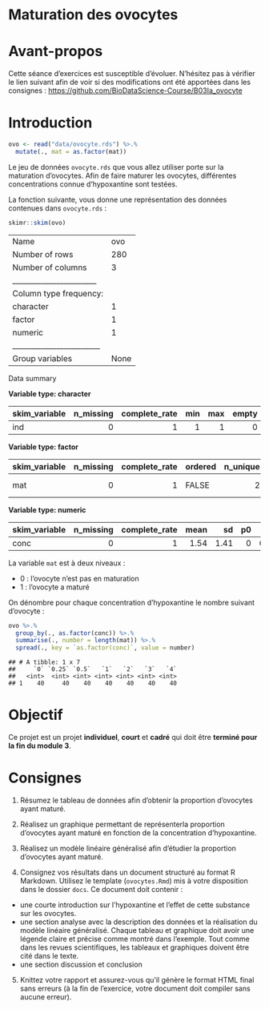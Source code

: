 Maturation des ovocytes
================

<!--- do not edit readme.md ---->

# Avant-propos

Cette séance d’exercices est susceptible d’évoluer. N’hésitez pas à
vérifier le lien suivant afin de voir si des modifications ont été
apportées dans les consignes :
<https://github.com/BioDataScience-Course/B03Ia_ovocyte>

# Introduction

``` r
ovo <- read("data/ovocyte.rds") %>.%
  mutate(., mat = as.factor(mat))
```

Le jeu de données `ovocyte.rds` que vous allez utiliser porte sur la
maturation d’ovocytes. Afin de faire maturer les ovocytes, différentes
concentrations connue d’hypoxantine sont testées.

La fonction suivante, vous donne une représentation des données
contenues dans `ovocyte.rds` :

``` r
skimr::skim(ovo)
```

|                                                  |      |
|:-------------------------------------------------|:-----|
| Name                                             | ovo  |
| Number of rows                                   | 280  |
| Number of columns                                | 3    |
| \_\_\_\_\_\_\_\_\_\_\_\_\_\_\_\_\_\_\_\_\_\_\_   |      |
| Column type frequency:                           |      |
| character                                        | 1    |
| factor                                           | 1    |
| numeric                                          | 1    |
| \_\_\_\_\_\_\_\_\_\_\_\_\_\_\_\_\_\_\_\_\_\_\_\_ |      |
| Group variables                                  | None |

Data summary

**Variable type: character**

| skim\_variable | n\_missing | complete\_rate | min | max | empty | n\_unique | whitespace |
|:---------------|-----------:|---------------:|----:|----:|------:|----------:|-----------:|
| ind            |          0 |              1 |   1 |   1 |     0 |         7 |          0 |

**Variable type: factor**

| skim\_variable | n\_missing | complete\_rate | ordered | n\_unique | top\_counts    |
|:---------------|-----------:|---------------:|:--------|----------:|:---------------|
| mat            |          0 |              1 | FALSE   |         2 | 0: 174, 1: 106 |

**Variable type: numeric**

| skim\_variable | n\_missing | complete\_rate | mean |   sd |  p0 |  p25 | p50 | p75 | p100 | hist  |
|:---------------|-----------:|---------------:|-----:|-----:|----:|-----:|----:|----:|-----:|:------|
| conc           |          0 |              1 | 1.54 | 1.41 |   0 | 0.25 |   1 |   3 |    4 | ▇▂▂▂▂ |

La variable `mat` est à deux niveaux :

-   0 : l’ovocyte n’est pas en maturation
-   1 : l’ovocyte a maturé

On dénombre pour chaque concentration d’hypoxantine le nombre suivant
d’ovocyte :

``` r
ovo %>.%
  group_by(., as.factor(conc)) %>.%
  summarise(., number = length(mat)) %>.%
  spread(., key = `as.factor(conc)`, value = number)
```

    ## # A tibble: 1 x 7
    ##     `0` `0.25` `0.5`   `1`   `2`   `3`   `4`
    ##   <int>  <int> <int> <int> <int> <int> <int>
    ## 1    40     40    40    40    40    40    40

# Objectif

Ce projet est un projet **individuel**, **court** et **cadré** qui doit
être **terminé pour la fin du module 3**.

# Consignes

1.  Résumez le tableau de données afin d’obtenir la proportion
    d’ovocytes ayant maturé.

2.  Réalisez un graphique permettant de représenterla proportion
    d’ovocytes ayant maturé en fonction de la concentration
    d’hypoxantine.

3.  Réalisez un modèle linéaire généralisé afin d’étudier la proportion
    d’ovocytes ayant maturé.

4.  Consignez vos résultats dans un document structuré au format R
    Markdown. Utilisez le template (`ovocytes.Rmd`) mis à votre
    disposition dans le dossier `docs`. Ce document doit contenir :

-   une courte introduction sur l’hypoxantine et l’effet de cette
    substance sur les ovocytes.
-   une section analyse avec la description des données et la
    réalisation du modèle linéaire généralisé. Chaque tableau et
    graphique doit avoir une légende claire et précise comme montré dans
    l’exemple. Tout comme dans les revues scientifiques, les tableaux et
    graphiques doivent être cité dans le texte.
-   une section discussion et conclusion

5.  Knittez votre rapport et assurez-vous qu’il génère le format HTML
    final sans erreurs (à la fin de l’exercice, votre document doit
    compiler sans aucune erreur).
